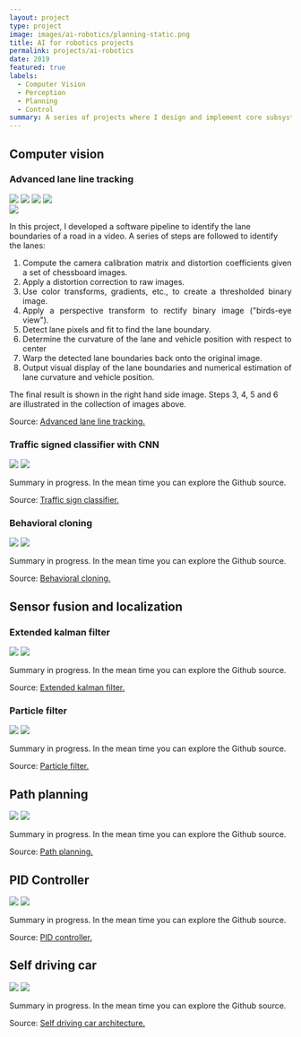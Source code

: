```yaml
---
layout: project
type: project
image: images/ai-robotics/planning-static.png
title: AI for robotics projects
permalink: projects/ai-robotics
date: 2019
featured: true
labels:
  - Computer Vision
  - Perception
  - Planning
  - Control
summary: A series of projects where I design and implement core subsystems of an autonomous vehicle. These are perception (computer vision, sensor fusion and localization), planning (route planning, prediction, behavior planning, trajectory generation) and control (PID)
---
```

## Computer vision

### Advanced lane line tracking

<div class="ui small rounded images">
  <img class="ui image zoom" src="../images/ai-robotics/original.png">
  <img class="ui image zoom" src="../images/ai-robotics/binary.png">
  <img class="ui image zoom" src="../images/ai-robotics/perspective-transform.png">
  <img class="ui image zoom" src="../images/ai-robotics/curvature-position.png">
</div>

<img class="ui medium right floated rounded image chime zoom medium-amp2" src="../images/ai-robotics/estimations-warped.png">

<p class="pjustify">In this project, I developed a software pipeline to identify the lane boundaries of a road in a video. A series of steps are followed to identify the lanes:

<ol style="text-align: justify !important;"> 
<li> Compute the camera calibration matrix and distortion coefficients given a set of chessboard images. </li> 
<li> Apply a distortion correction to raw images. </li> 
<li> Use color transforms, gradients, etc., to create a thresholded binary image. </li> 
<li> Apply a perspective transform to rectify binary image ("birds-eye view"). </li> 
<li> Detect lane pixels and fit to find the lane boundary. </li> 
<li> Determine the curvature of the lane and vehicle position with respect to center </li> 
<li> Warp the detected lane boundaries back onto the original image. </li>
<li> Output visual display of the lane boundaries and numerical estimation of lane curvature and vehicle position. </li></ol>
The final result is shown in the right hand side image. Steps 3, 4, 5 and 6 are illustrated in the collection of images above.</p>

<p class="pjustify">Source: <a class="hlink" href="https://github.com/juandarr/Advanced-lane-line-tracking"><i class="large github icon"></i>Advanced lane line tracking.</a></p>

### Traffic signed classifier with CNN

<div class="ui small rounded images">
  <img class="ui image zoom" src="../images/classic-ai/isolated-agent.jpeg">
  <img class="ui image zoom" src="../images/classic-ai/isolated-agent.jpeg">
</div>

<p class="pjustify">Summary in progress. In the mean time you can explore the Github source.</p>

<p class="pjustify">Source: <a class="hlink" href="https://github.com/juandarr/German-traffic-sign-classifier"><i class="large github icon"></i>Traffic sign classifier.</a></p>

### Behavioral cloning

<div class="ui small rounded images">
  <img class="ui image zoom" src="../images/classic-ai/isolated-agent.jpeg">
  <img class="ui image zoom" src="../images/classic-ai/isolated-agent.jpeg">
</div>

<p class="pjustify">Summary in progress. In the mean time you can explore the Github source.</p>

<p class="pjustify">Source: <a class="hlink" href="https://github.com/juandarr/Behavioral-cloning"><i class="large github icon"></i>Behavioral cloning.</a></p>

## Sensor fusion and localization

### Extended kalman filter

<div class="ui small rounded images">
  <img class="ui image zoom" src="../images/classic-ai/isolated-agent.jpeg">
  <img class="ui image zoom" src="../images/classic-ai/isolated-agent.jpeg">
</div>

<p class="pjustify">Summary in progress. In the mean time you can explore the Github source.</p>

<p class="pjustify">Source: <a class="hlink" href="https://github.com/juandarr/Extended-kalman-filter"><i class="large github icon"></i>Extended kalman filter.</a></p>

### Particle filter

<div class="ui small rounded images">
  <img class="ui image zoom" src="../images/classic-ai/isolated-agent.jpeg">
  <img class="ui image zoom" src="../images/classic-ai/isolated-agent.jpeg">
</div>

<p class="pjustify">Summary in progress. In the mean time you can explore the Github source.</p>

<p class="pjustify">Source: <a class="hlink" href="https://github.com/juandarr/Particle-filter"><i class="large github icon"></i>Particle filter.</a></p>

## Path planning

<div class="ui small rounded images">
  <img class="ui image zoom" src="../images/classic-ai/isolated-agent.jpeg">
  <img class="ui image zoom" src="../images/classic-ai/isolated-agent.jpeg">
</div>

<p class="pjustify">Summary in progress. In the mean time you can explore the Github source.</p>

<p class="pjustify">Source: <a class="hlink" href="https://github.com/juandarr/Path-planning"><i class="large github icon"></i>Path planning.</a></p>

## PID Controller 

<div class="ui small rounded images">
  <img class="ui image zoom" src="../images/classic-ai/isolated-agent.jpeg">
  <img class="ui image zoom" src="../images/classic-ai/isolated-agent.jpeg">
</div>

<p class="pjustify">Summary in progress. In the mean time you can explore the Github source.</p>

<p class="pjustify">Source: <a class="hlink" href="https://github.com/juandarr/PID-controller"><i class="large github icon"></i>PID controller.</a></p>

## Self driving car

<div class="ui small rounded images">
  <img class="ui image zoom" src="../images/classic-ai/isolated-agent.jpeg">
  <img class="ui image zoom" src="../images/classic-ai/isolated-agent.jpeg">
</div>

<p class="pjustify">Summary in progress. In the mean time you can explore the Github source.</p>

<p class="pjustify">Source: <a class="hlink" href="https://github.com/juandarr/Self-driving-car-Capstone"><i class="large github icon"></i>Self driving car architecture.</a></p>